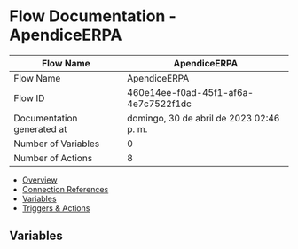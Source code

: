 ﻿# Flow Documentation \- ApendiceERPA

| Flow Name                  | ApendiceERPA                             |
| -------------------------- | ---------------------------------------- |
| Flow Name                  | ApendiceERPA                             |
| Flow ID                    | 460e14ee\-f0ad\-45f1\-af6a\-4e7c7522f1dc |
| Documentation generated at | domingo, 30 de abril de 2023 02:46 p. m. |
| Number of Variables        | 0                                        |
| Number of Actions          | 8                                        |

- [Overview](index-ApendiceERPA(460e14ee-f0ad-45f1-af6a-4e7c7522f1dc).md)
- [Connection References](connections-ApendiceERPA(460e14ee-f0ad-45f1-af6a-4e7c7522f1dc).md)
- [Variables](variables-ApendiceERPA(460e14ee-f0ad-45f1-af6a-4e7c7522f1dc).md)
- [Triggers & Actions](triggersactions-ApendiceERPA(460e14ee-f0ad-45f1-af6a-4e7c7522f1dc).md)

## Variables
